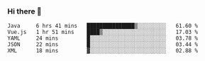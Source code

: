 ### Hi there 👋

<!--
**urzz/urzz** is a ✨ _special_ ✨ repository because its `README.md` (this file) appears on your GitHub profile.

Here are some ideas to get you started:

- 🔭 I’m currently working on ...
- 🌱 I’m currently learning ...
- 👯 I’m looking to collaborate on ...
- 🤔 I’m looking for help with ...
- 💬 Ask me about ...
- 📫 How to reach me: ...
- 😄 Pronouns: ...
- ⚡ Fun fact: ...
-->

<!--START_SECTION:waka-->
```text
Java     6 hrs 41 mins   ███████████████▒░░░░░░░░░   61.60 % 
Vue.js   1 hr 51 mins    ████▒░░░░░░░░░░░░░░░░░░░░   17.03 % 
YAML     24 mins         █░░░░░░░░░░░░░░░░░░░░░░░░   03.78 % 
JSON     22 mins         █░░░░░░░░░░░░░░░░░░░░░░░░   03.44 % 
XML      18 mins         ▓░░░░░░░░░░░░░░░░░░░░░░░░   02.88 % 
```
<!--END_SECTION:waka-->
